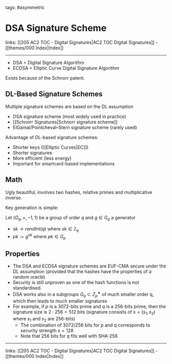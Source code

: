 tags: #asymmetric 

# DSA Signature Scheme

links: [[205 AC2 TOC - Digital Signatures|AC2 TOC Digital Signatures]] - [[themes/000 Index|Index]]

---

* DSA = Digital Signature Algorithm  
* ECDSA = Elliptic Curve Digital Signature Algorithm

Exists because of the Schnorr patent.

## DL-Based Signature Schemes

Multiple signature schemes are based on the DL assumption

* DSA signature scheme (most widely used in practice)  
* [[Schnorr Signatures|Schnorr signature scheme]]  
* ElGamal/Pointcheval–Stern signature scheme (rarely used)

Advantage of DL-based signature schemes:

* Shorter keys ([[Elliptic Curves|EC]])
* Shorter signatures  
* More efficient (less energy)  
* Important for smartcard-based implementations

## Math

Ugly beautiful, involves two hashes, relative primes and multiplicative inverse.

Key generation is simple:

Let $(G_q,\times,−1 ,1)$ be a group of order $q$ and $g \in G_q$ a generator

* $sk \rightarrow randInt(q)$ where $sk \in \mathbb{Z}_q$
* $pk := g^{sk}$ where $pk \in G_p$

## Properties

* The DSA and ECDSA signature schemes are EUF-CMA secure under the DL assumption (provided that the hashes have the properties of a random oracle)
* Security is still unproven as one of the hash functions is not standardised.
* DSA works also in a subgroups $G_q ⊂ Z^∗_p$ of much smaller order q, which then leads to much smaller signatures
* For example, if $p$ is a 3072-bits prime and $q$ is a 256-bits prime, then the signature size is $2 \cdot 256 = 512$ bits (signature consists of $s = (s_1, s_2)$ where $s_1$ and $s_2$ are 256-bits)
	* ̈The combination of 3072/256 bits for $p$ and $q$ corresponds to security strength $s = 128$
	* Note that 256 bits for $q$ fits well with SHA-256

---
links: [[205 AC2 TOC - Digital Signatures|AC2 TOC Digital Signatures]] - [[themes/000 Index|Index]]
